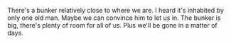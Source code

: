 There's a bunker relatively close to where we are. I heard it's inhabited by only one old man. Maybe we can convince him to let us in. The bunker is big, there's plenty of room for all of us. Plus we'll be gone in a matter of days.